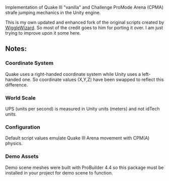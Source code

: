 Implementation of Quake III "vanilla" and Challenge ProMode Arena (CPMA) strafe jumping mechanics in the Unity engine.

This is my own updated and enhanced fork of the original scripts created by [WiggleWizard](https://github.com/WiggleWizard). So most of the credit goes to him for porting it over. I am just trying to improve upon it some here.

## Notes:

### Coordinate System
Quake uses a right-handed coordinate system while Unity uses a left-handed one. So coordinate values (X,Y,Z) have been swapped to reflect this difference.

### World Scale
UPS (units per second) is measured in Unity units (meters) and not idTech units.

### Configuration
Default script values emulate Quake III Arena movement with CPM(A) physics.

### Demo Assets
Demo scene meshes were built with ProBuilder 4.4 so this package must be installed in your project for demo scene to function.
